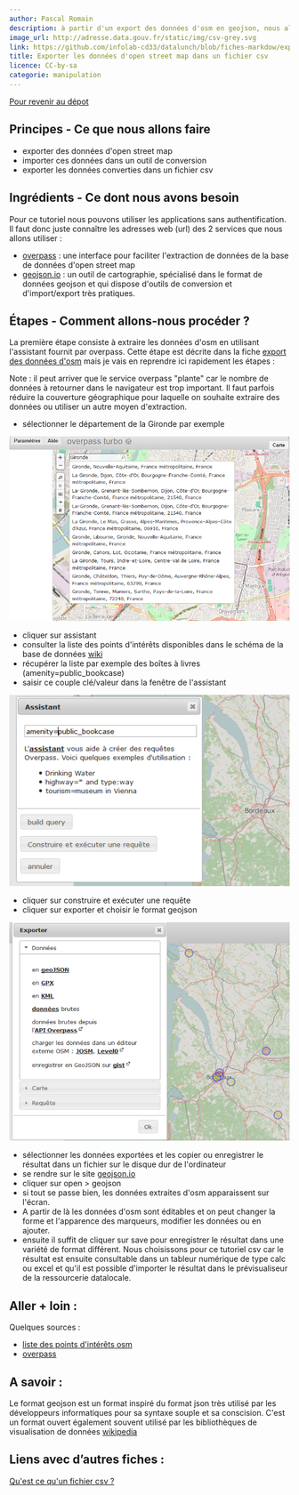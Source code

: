 ```yaml
---
author: Pascal Romain
description: à partir d'un export des données d'osm en geojson, nous allons transformer ces données pour pouvoir les enregistrer dans un fichier au format .csv.
image_url: http://adresse.data.gouv.fr/static/img/csv-grey.svg
link: https://github.com/infolab-cd33/datalunch/blob/fiches-markdow/export-csv-osm.md
title: Exporter les données d'open street map dans un fichier csv
licence: CC-by-sa
categorie: manipulation
---
```

[Pour revenir au dépot](https://infolab-cd33.github.io/daktary/)

## Principes - Ce que nous allons faire

* exporter des données d'open street map
* importer ces données dans un outil de conversion
* exporter les données converties dans un fichier csv

## Ingrédients - Ce dont nous avons besoin

Pour ce tutoriel nous pouvons utiliser les applications sans authentification. Il faut donc juste connaître les adresses web (url) des 2 services que nous allons utiliser :

* [overpass](http://overpass-turbo.eu/) : une interface pour faciliter l'extraction de données de la base de données d'open street map
* [geojson.io](http://geojson.io) : un outil de cartographie, spécialisé dans le format de données geojson et qui dispose d'outils de conversion et d'import/export très pratiques.

## Étapes - Comment allons-nous procéder ?

La première étape consiste à extraire les données d'osm en utilisant l'assistant fournit par overpass. Cette étape est décrite dans la fiche [export des données d'osm](https://infolab-cd33.github.io/daktary/#infolab-cd33/datalunch/blob/master/overpass_recuperer_des_donnees_osm.md) mais je vais en reprendre ici rapidement les étapes :

Note : il peut arriver que le service overpass "plante" car le nombre de données à retourner dans le navigateur est trop important. Il faut parfois réduire la couverture géographique pour laquelle on souhaite extraire des données ou utiliser un autre moyen d'extraction.

* sélectionner le département de la Gironde par exemple

![illustration overpass](https://raw.githubusercontent.com/infolab-cd33/datalunch/master/img/export-csv-osm/selectionOverpass.PNG)

* cliquer sur assistant
* consulter la liste des points d'intérêts disponibles dans le schéma de la base de données [wiki](http://wiki.openstreetmap.org/wiki/Key:amenity)
* récupérer la liste par exemple des boîtes à livres (amenity=public_bookcase)
* saisir ce couple clé/valeur dans la fenêtre de l'assistant

![illustration overpass](https://raw.githubusercontent.com/infolab-cd33/datalunch/master/img/export-csv-osm/assistantOverpass.png)

* cliquer sur construire et exécuter une requête
* cliquer sur exporter et choisir le format geojson

![illustration geojson](https://raw.githubusercontent.com/infolab-cd33/datalunch/master/img/export-csv-osm/exportGeojson.png)

* sélectionner les données exportées et les copier ou enregistrer le résultat dans un fichier sur le disque dur de l'ordinateur
* se rendre sur le site [geojson.io](http://geojson.io)
* cliquer sur open > geojson
* si tout se passe bien, les données extraites d'osm apparaissent sur l'écran.
* A partir de là les données d'osm sont éditables et on peut changer la forme et l'apparence des marqueurs, modifier les données ou en ajouter.
* ensuite il suffit de cliquer sur save pour enregistrer le résultat dans une variété de format différent. Nous choisissons pour ce tutoriel csv car le résultat est ensuite consultable dans un tableur numérique de type calc ou excel et qu'il est possible d'importer le résultat dans le prévisualiseur de la ressourcerie datalocale.

## Aller + loin :
Quelques sources :

* [liste des points d'intérêts osm](http://wiki.openstreetmap.org/wiki/Amenity)
* [overpass](http://wiki.openstreetmap.org/wiki/Overpass_turbo)

## A savoir :

Le format geojson est un format inspiré du format json très utilisé par les développeurs informatiques pour sa syntaxe souple et sa conscision. C'est un format ouvert également souvent utilisé par les bibliothèques de visualisation de données [wikipedia](https://fr.wikipedia.org/wiki/GeoJSON)
## Liens avec d’autres fiches :
[Qu'est ce qu'un fichier csv ?](https://infolab-cd33.github.io/daktary/fichiers_csv.md)
